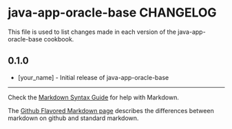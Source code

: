 java-app-oracle-base CHANGELOG
==============================

This file is used to list changes made in each version of the java-app-oracle-base cookbook.

0.1.0
-----
- [your_name] - Initial release of java-app-oracle-base

- - -
Check the [Markdown Syntax Guide](http://daringfireball.net/projects/markdown/syntax) for help with Markdown.

The [Github Flavored Markdown page](http://github.github.com/github-flavored-markdown/) describes the differences between markdown on github and standard markdown.
